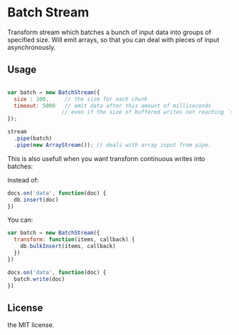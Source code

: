 Batch Stream
============

Transform stream which batches a bunch of input data into groups of specified size.
Will emit arrays, so that you can deal with pieces of input asynchronously.

## Usage

```javascript

var batch = new BatchStream({
  size : 100,     // the size for each chunk
  timeout: 5000   // emit data after this amount of milliseconds
                 // even if the size of buffered writes not reaching `size`
});

stream
  .pipe(batch)
  .pipe(new ArrayStream()); // deals with array input from pipe.

```

This is also usefull when you want transform continuous writes into batches:

Instead of:

```javascript
docs.on('data', function(doc) {
  db.insert(doc)
})
```

You can:

```javascript
var batch = new BatchStream({
  transform: function(items, callback) {
    db.bulkInsert(items, callback)
  })
})

docs.on('data', function(doc) {
  batch.write(doc)
})
```

## License

the MIT license.
